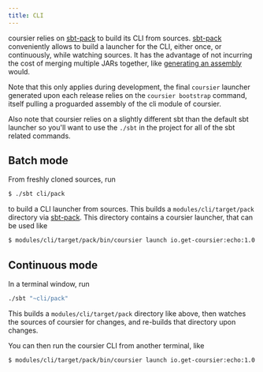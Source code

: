 ```yaml
---
title: CLI
---
```


coursier relies on [sbt-pack](https://github.com/xerial/sbt-pack) to build
its CLI from sources. [sbt-pack](https://github.com/xerial/sbt-pack) conveniently allows to build a launcher for
the CLI, either once, or continuously, while watching sources. It has the
advantage of not incurring the cost of merging multiple JARs together,
like [generating an assembly](https://github.com/sbt/sbt-assembly) would.

Note that this only applies during development, the
final `coursier` launcher generated upon each release relies on the
`coursier bootstrap` command, itself pulling a proguarded assembly of the
cli module of coursier.

Also note that coursier relies on a slightly different sbt than the default sbt
launcher so you'll want to use the `./sbt` in the project for all of the sbt
related commands.

## Batch mode

From freshly cloned sources, run
```bash
$ ./sbt cli/pack
```
to build a CLI launcher from sources.
This builds a
`modules/cli/target/pack` directory via
[sbt-pack](https://github.com/xerial/sbt-pack).
This directory contains a coursier launcher, that can be used like
```bash
$ modules/cli/target/pack/bin/coursier launch io.get-coursier:echo:1.0.1 -- foo
```

## Continuous mode

In a terminal window, run
```bash
./sbt "~cli/pack"
```

This builds a `modules/cli/target/pack` directory like above, then
watches the sources of coursier for changes, and re-builds that directory
upon changes.

You can then run the coursier CLI from another terminal, like
```bash
$ modules/cli/target/pack/bin/coursier launch io.get-coursier:echo:1.0.1 -- foo
```

